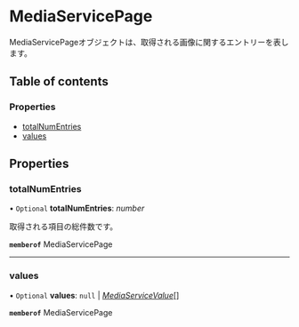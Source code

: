 # MediaServicePage


<div lang=\"ja\">MediaServicePageオブジェクトは、取得される画像に関するエントリーを表します。</div> 

## Table of contents

### Properties

- [totalNumEntries](mediaservicepage.md#totalnumentries)
- [values](mediaservicepage.md#values)

## Properties

### totalNumEntries

• `Optional` **totalNumEntries**: *number*

<div lang=\"ja\">取得される項目の総件数です。</div> 

**`memberof`** MediaServicePage

___

### values

• `Optional` **values**: ``null`` \| [*MediaServiceValue*](mediaservicevalue.md)[]

**`memberof`** MediaServicePage
